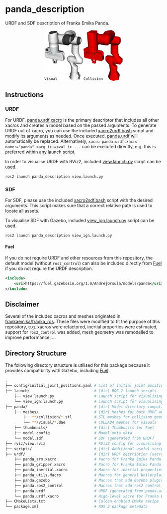 # panda_description

URDF and SDF description of Franka Emika Panda.

<p align="center" float="middle">
  <img width="50.0%" src="panda/thumbnails/2.png" alt="Visualisation of panda visual and collision geometry"/>
</p>

## Instructions

### URDF

For URDF, [panda.urdf.xacro](./urdf/panda.urdf.xacro) is the primary descriptor that includes all other xacros and creates a model based on the passed arguments. To generate URDF out of xacro, you can use the included [xacro2urdf.bash](./scripts/xacro2urdf.bash) script and modify its arguments as needed. Once executed, [panda.urdf](./urdf/panda.urdf) will automatically be replaced. Alternatively, `xacro panda.urdf.xacro name:="panda" <arg_i>:=<val_i> ...` can be executed directly, e.g. this is preferred within any launch script.

In order to visualise URDF with RViz2, included [view.launch.py](./launch/view.launch.py) script can be used.

```bash
ros2 launch panda_description view.launch.py
```

### SDF

For SDF, please use the included [xacro2sdf.bash](./scripts/xacro2sdf.bash) script with the desired arguments. This script makes sure that a correct relative path is used to locate all assets.

To visualise SDF with Gazebo, included [view_ign.launch.py](./launch/view_ign.launch.py) script can be used.

```bash
ros2 launch panda_description view_ign.launch.py
```

#### Fuel

If you do not require URDF and other resources from this repository, the default model (without `ros2_control`) can also be included directly from [Fuel](https://app.gazebosim.org/AndrejOrsula/fuel/models/panda) if you do not require the URDF description.

```xml
<include>
    <uri>https://fuel.gazebosim.org/1.0/AndrejOrsula/models/panda</uri>
</include>
```

## Disclaimer

Several of the included xacros and meshes originated in [frankaemika/franka_ros](https://github.com/frankaemika/franka_ros/tree/develop/franka_description). These files were modified to fit the purpose of this repository, e.g. xacros were refactored, inertial properties were estimated, support for `ros2_control` was added, mesh geometry was remodelled to improve performance, ...

## Directory Structure

The following directory structure is utilised for this package because it provides compatibility with Gazebo, including [Fuel](https://app.gazebosim.org).

```bash
.
├── config/initial_joint_positions.yaml # List of initial joint positions for fake and simulated ROS 2 control
├── launch/                             # [dir] ROS 2 launch scripts
    ├── view.launch.py                  # Launch script for visualising URDF with RViz2
    └── view_ign.launch.py              # Launch script for visualising SDF with Gazebo
├── panda/                              # [dir] Model directory compatible with Fuel
    ├── meshes/                         # [dir] Meshes for both URDF and SDF
        ├── **/collision/*.stl          # STL meshes for collision geometry
        └── **/visual/*.dae             # COLLADA meshes for visuals
    ├── thumbnails/                     # [dir] Thumbnails for Fuel
    ├── model.config                    # Model meta data
    └── model.sdf                       # SDF (generated from URDF)
├── rviz/view.rviz                      # RViz2 config for visualising URDF
├── scripts/                            # [dir] Additional useful scripts
├── urdf/                               # [dir] URDF description (xacros)
    ├── panda_arm.xacro                 # Xacro for Franka Emika Panda arm
    ├── panda_gripper.xacro             # Xacro for Franka Emika Panda gripper
    ├── panda_inertial.xacro            # Macro for inertial properties of Franka Emika Panda
    ├── panda_utils.Macro               # Macros for general boilerplate
    ├── panda.gazebo                    # Macros that add Gazebo plugins for Franka Emika Panda
    ├── panda.ros2_control              # Macros that add ros2 control for Franka Emika Panda
    ├── panda.urdf                      # URDF (generated from panda.urdf.xacro)
    └── panda.urdf.xacro                # High-level xacro for Franka Emika Panda
├── CMakeLists.txt                      # Colcon-enabled CMake recipe
└── package.xml                         # ROS 2 package metadata
```
